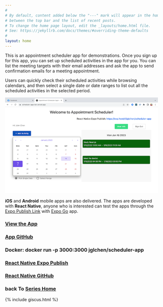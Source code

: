 ```yaml
---
#
# By default, content added below the "---" mark will appear in the home page
# between the top bar and the list of recent posts.
# To change the home page layout, edit the _layouts/home.html file.
# See: https://jekyllrb.com/docs/themes/#overriding-theme-defaults
#
layout: home
---
```


This is an appointment scheduler app for demonstrations. Once you sign up for this app, you can set up scheduled activities in the app for you. You can list the meeting targets with their email addresses and ask the app to send confirmation emails for a meeting appointment.

Users can quickly check their scheduled activities while browsing calendars, and then select a single date or date ranges to list out all the scheduled activities in the selected period.

[![scheduler-app-screenshot](/images/scheduler-app-screenshot.png)](https://scheduler-app-ten.vercel.app)

**iOS** and **Android** mobile apps are also delivered. The apps are developed with **React Native**, anyone who is interested can test the apps through the [Expo Publish Link](https://expo.dev/@jglchen/scheduler-app) with [Expo Go](https://expo.dev/client) app. 

### [View the App](https://scheduler-app-ten.vercel.app)
### [App GitHub](https://github.com/jglchen/scheduler-app)
### Docker: docker run -p 3000:3000 jglchen/scheduler-app
### [React Native Expo Publish](https://expo.dev/@jglchen/scheduler-app)
### [React Native GitHub](https://github.com/jglchen/react-native-scheduler-app)
### back To [Series Home](https://jglchen.github.io/)

{% include giscus.html %}
